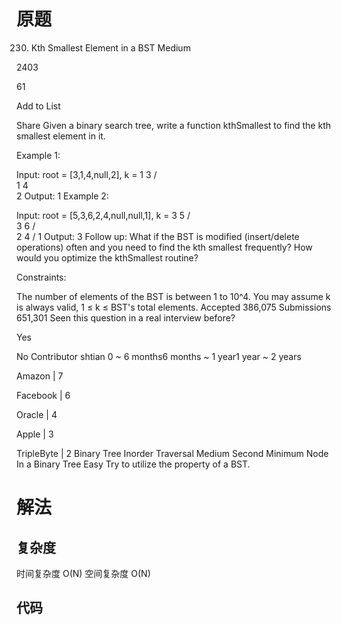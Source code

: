 # 原题
230. Kth Smallest Element in a BST
Medium

2403

61

Add to List

Share
Given a binary search tree, write a function kthSmallest to find the kth smallest element in it.

 

Example 1:

Input: root = [3,1,4,null,2], k = 1
   3
  / \
 1   4
  \
   2
Output: 1
Example 2:

Input: root = [5,3,6,2,4,null,null,1], k = 3
       5
      / \
     3   6
    / \
   2   4
  /
 1
Output: 3
Follow up:
What if the BST is modified (insert/delete operations) often and you need to find the kth smallest frequently? How would you optimize the kthSmallest routine?

 

Constraints:

The number of elements of the BST is between 1 to 10^4.
You may assume k is always valid, 1 ≤ k ≤ BST's total elements.
Accepted
386,075
Submissions
651,301
Seen this question in a real interview before?

Yes

No
Contributor
shtian
0 ~ 6 months6 months ~ 1 year1 year ~ 2 years

Amazon
|
7

Facebook
|
6

Oracle
|
4

Apple
|
3

TripleByte
|
2
Binary Tree Inorder Traversal
Medium
Second Minimum Node In a Binary Tree
Easy
Try to utilize the property of a BST.
# 解法

## 复杂度
时间复杂度 O(N)
空间复杂度 O(N)


## 代码
```Java

```

